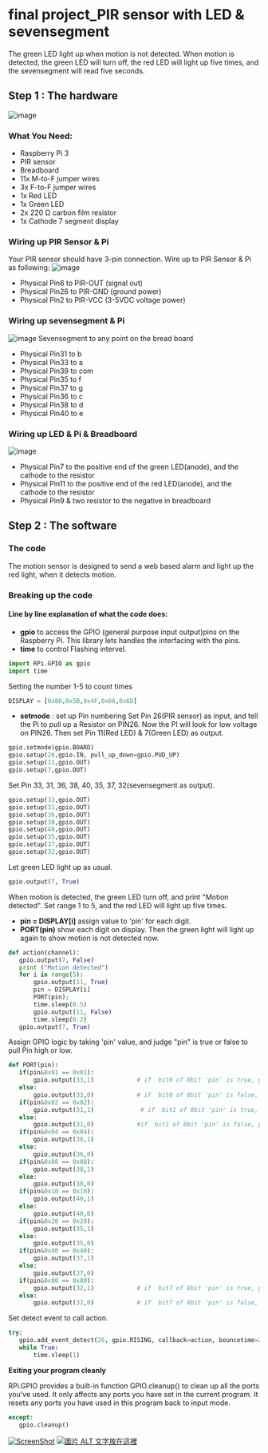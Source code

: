 # final project_PIR sensor with LED & sevensegment

The green LED light up when motion is not detected.
When motion is detected, the green LED will turn off, the red LED will light up five times, and the sevensegment will read five seconds.

## Step 1 : The hardware
![image](https://github.com/miya540/final-project/blob/master/IMG_5033.JPG)

### What You Need:
- Raspberry Pi 3
- PIR sensor
- Breadboard
- 11x M-to-F jumper wires
- 3x F-to-F jumper wires
- 1x Red LED
- 1x Green LED
- 2x 220 Ω carbon film resistor
- 1x Cathode 7 segment display

### Wiring up PIR Sensor & Pi
Your PIR sensor should have 3-pin connection. 
Wire up to PIR Sensor & Pi as following:
![image](https://github.com/miya540/final-project/blob/master/S__12476421.jpg)
- Physical Pin6 to PIR-OUT (signal out)
- Physical Pin26 to PIR-GND (ground power)
- Physical Pin2 to PIR-VCC (3-5VDC voltage power)

### Wiring up sevensegment & Pi

![image](https://github.com/miya540/final-project/blob/master/7%20segment.jpg)
Sevensegment to any point on the bread board
- Physical Pin31 to b
- Physical Pin33 to a
- Physical Pin39 to com 
- Physical Pin35 to f 
- Physical Pin37 to g 
- Physical Pin36 to c 
- Physical Pin38 to d
- Physical Pin40 to e

### Wiring up LED & Pi & Breadboard
![image](https://github.com/miya540/final-project/blob/master/LED.jpg)
- Physical Pin7 to the positive end of the green LED(anode), and the cathode to the resistor
- Physical Pin11 to the positive end of the red LED(anode), and the cathode to the resistor
- Physical Pin9 & two resistor to the negative in breadboard


## Step 2 : The software
### The code 
The motion sensor is designed to send a web based alarm and light up the red light, when it detects motion.

### Breaking up the code
#### Line by line explanation of what the code does:
- **gpio** to access the GPIO (general purpose input output)pins on the Raspberry Pi. This library lets handles the interfacing with the pins.
- **time** to control Flashing intervel.
 ```python
import RPi.GPIO as gpio
import time
```

Setting the number 1-5 to count times
 ```python
DISPLAY = [0x06,0x5B,0x4F,0x66,0x6D]
 ```
 
- **setmode** : set up Pin numbering
Set Pin 26(PIR sensor) as input, and tell the Pi to pull up a Resistor on PIN26. Now the PI will look for low voltage on PIN26.
Then set Pin 11(Red LED) & 7(Green LED) as output.
 ```python
gpio.setmode(gpio.BOARD)
gpio.setup(26,gpio.IN, pull_up_down=gpio.PUD_UP)
gpio.setup(11,gpio.OUT)
gpio.setup(7,gpio.OUT)
 ```

Set Pin 33, 31, 36, 38, 40, 35, 37, 32(sevensegment as output).
 ```python
gpio.setup(33,gpio.OUT)
gpio.setup(31,gpio.OUT)
gpio.setup(36,gpio.OUT)
gpio.setup(38,gpio.OUT)
gpio.setup(40,gpio.OUT)
gpio.setup(35,gpio.OUT)
gpio.setup(37,gpio.OUT)
gpio.setup(32,gpio.OUT)
 ```

Let green LED light up as usual. 
 ```python
gpio.output(7, True)
  ```

When motion is detected, the green LED turn off, and print "Motion detected".
Set range 1 to 5, and the red LED will light up five times.
- **pin = DISPLAY[i]** assign value to 'pin' for each digit.
- **PORT(pin)** show each digit on display.
Then the green light will light up again to show motion is not detected now.
 ```python
def action(channel):
    gpio.output(7, False)
    print ("Motion detected")
    for i in range(5):
        gpio.output(11, True)
        pin = DISPLAY[i]       
        PORT(pin);                 
        time.sleep(0.5)
        gpio.output(11, False)
        time.sleep(0.2)
    gpio.output(7, True)
 ```

Assign GPIO logic by taking 'pin' value, and judge "pin" is true or false to pull Pin high or low.
 ```python 
 def PORT(pin):                    
    if(pin&0x01 == 0x01):
        gpio.output(33,1)            # if  bit0 of 8bit 'pin' is true, pull PIN33 high
    else:
        gpio.output(33,0)            # if  bit0 of 8bit 'pin' is false, pull PIN33 low
    if(pin&0x02 == 0x02):
        gpio.output(31,1)             # if  bit1 of 8bit 'pin' is true, pull PIN31 high
    else:
        gpio.output(31,0)            #if  bit1 of 8bit 'pin' is false, pull PIN31 low
    if(pin&0x04 == 0x04):
        gpio.output(36,1)           
    else:
        gpio.output(36,0)
    if(pin&0x08 == 0x08):
        gpio.output(38,1)
    else:
        gpio.output(38,0)   
    if(pin&0x10 == 0x10):
        gpio.output(40,1)
    else:
        gpio.output(40,0)
    if(pin&0x20 == 0x20):
        gpio.output(35,1)
    else:
        gpio.output(35,0)
    if(pin&0x40 == 0x40):
        gpio.output(37,1)
    else:
        gpio.output(37,0)
    if(pin&0x80 == 0x80):
        gpio.output(32,1)            # if  bit7 of 8bit 'pin' is true, pull PIN32 high
    else:
        gpio.output(32,0)            # if  bit7 of 8bit 'pin' is false, pull PIN322 low
```

Set detect event to call action.
 ```python
try:
    gpio.add_event_detect(26, gpio.RISING, callback=action, bouncetime=200)
    while True:
        time.sleep(1)
```

**Exiting your program cleanly**

RPi.GPIO provides a built-in function GPIO.cleanup() to clean up all the ports you’ve used. It only affects any ports you have set in the current program. It resets any ports you have used in this program back to input mode. 

 ```python
except:
    gpio.cleanup()
```

[![ScreenShot](/upload/ask/29/W/WebMole_Youtube_Video.png)](https://youtu.be/Wj5X0hseVd4)
[![圖片 ALT 文字放在這裡](http://img.youtube.com/vi/Wj5X0hseVd4/0.jpg)](https://youtu.be/Wj5X0hseVd4)
